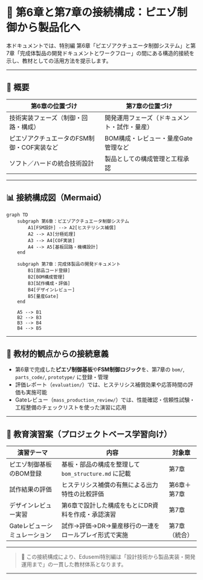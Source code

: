 # 🔗 第6章と第7章の接続構成：ピエゾ制御から製品化へ

本ドキュメントでは、特別編 第6章「ピエゾアクチュエータ制御システム」と第7章「完成体製品の開発ドキュメントとワークフロー」の間にある構造的接続を示し、教材としての活用方法を提示します。

---

## 🔁 概要

| 第6章の位置づけ | 第7章の位置づけ |
|------------------|------------------|
| 技術実装フェーズ（制御・回路・構成） | 開発運用フェーズ（ドキュメント・試作・量産） |
| ピエゾアクチュエータのFSM制御・COF実装など | BOM構成・レビュー・量産Gate管理など |
| ソフト／ハードの統合技術設計 | 製品としての構成管理と工程承認 |

---

## 📊 接続構成図（Mermaid）

```mermaid
graph TD
    subgraph 第6章：ピエゾアクチュエータ制御システム
        A1[FSM設計] --> A2[ヒステリシス補償]
        A2 --> A3[分極処理]
        A3 --> A4[COF実装]
        A4 --> A5[基板回路・機構設計]
    end

    subgraph 第7章：完成体製品の開発ドキュメント
        B1[部品コード登録]
        B2[BOM構成管理]
        B3[試作構成・評価]
        B4[デザインレビュー]
        B5[量産Gate]
    end

    A5 --> B1
    B2 --> B3
    B3 --> B4
    B4 --> B5
```
---

## 🧩 教材的観点からの接続意義

- 第6章で完成した**ピエゾ制御基板**や**FSM制御ロジック**を、第7章の `bom/`, `parts_code/`, `prototype/` に登録・管理  
- 評価レポート（`evaluation/`）では、ヒステリシス補償効果や応答時間の評価も実施可能  
- Gateレビュー（`mass_production_review/`）では、性能確認・信頼性試験・工程整備のチェックリストを使った演習に応用

---

## 🧪 教育演習案（プロジェクトベース学習向け）

| 演習テーマ | 内容 | 対象章 |
|------------|------|--------|
| ピエゾ制御基板のBOM登録 | 基板・部品の構成を整理して `bom_structure.md` に記載 | 第7章 |
| 試作結果の評価 | ヒステリシス補償の有無による出力特性の比較評価 | 第6章＋第7章 |
| デザインレビュー実習 | 第6章で設計した構成をもとにDR資料を作成・承認演習 | 第7章 |
| Gateレビューシミュレーション | 試作→評価→DR→量産移行の一連をロールプレイ形式で実施 | 第7章（統合） |

---

> 📌 この接続構成により、Edusemi特別編は「設計技術から製品実装・開発運用まで」の一貫した教材体系となります。

---
